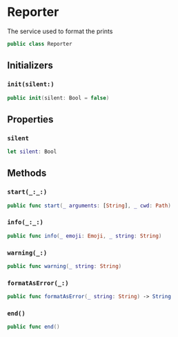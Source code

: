 # Reporter

The service used to format the prints

``` swift
public class Reporter
```

## Initializers

### `init(silent:)`

``` swift
public init(silent: Bool = false)
```

## Properties

### `silent`

``` swift
let silent: Bool
```

## Methods

### `start(_:_:)`

``` swift
public func start(_ arguments: [String], _ cwd: Path)
```

### `info(_:_:)`

``` swift
public func info(_ emoji: Emoji, _ string: String)
```

### `warning(_:)`

``` swift
public func warning(_ string: String)
```

### `formatAsError(_:)`

``` swift
public func formatAsError(_ string: String) -> String
```

### `end()`

``` swift
public func end()
```
